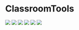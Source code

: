 # ClassroomTools

![](https://i.imgur.com/OFcKcou.jpg)
![](https://i.imgur.com/WwcSVDw.jpg)
![](https://i.imgur.com/AEw2mT5.jpg)
![](https://i.imgur.com/sBYrAEJ.jpg)
![](https://i.imgur.com/E15eAlw.jpg)
![](https://i.imgur.com/doTgWrp.jpg)
